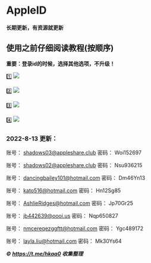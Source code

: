 # AppleID
**长期更新，有资源就更新**

## 使用之前仔细阅读教程(按顺序)
**重要：登录id的时候，选择其他选项，不升级！**

1️⃣
![](https://suo.yt/nXxtAnm)

2️⃣
![](https://suo.yt/jYmfVqa)

3️⃣
![](https://suo.yt/FzLUd4R)

4️⃣
![](https://suo.yt/cbffnHN)


### 2022-8-13 更新：

账号：
shadows03@appleshare.club
密码：
Woi152697
  
账号：
shadows02@appleshare.club
密码：
Nsu936215

账号：
dancingbailey101@hotmail.com
密码：
Dm46Yn13

账号：
kato516@hotmail.com
密码：
Hn12Sg85

账号：
AshlieRidges@hotmail.com
密码：
Jp70Gr25

账号：
jb442639@oooi.us
密码：
Nqp650827

账号：
nmcereqezggftt@hotmail.com
密码：
Ygc489172

账号：
layla.liu@hotmail.com
密码：
Mk30Ys64


***©️ https://t.me/hkaa0 收集整理***
